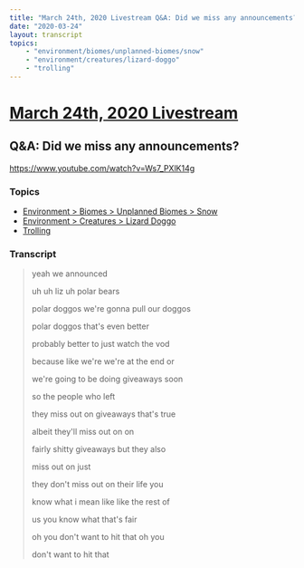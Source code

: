```yaml
---
title: "March 24th, 2020 Livestream Q&A: Did we miss any announcements?"
date: "2020-03-24"
layout: transcript
topics:
    - "environment/biomes/unplanned-biomes/snow"
    - "environment/creatures/lizard-doggo"
    - "trolling"
---
```

# [March 24th, 2020 Livestream](../2020-03-24.md)
## Q&A: Did we miss any announcements?
https://www.youtube.com/watch?v=Ws7_PXlK14g

### Topics
* [Environment > Biomes > Unplanned Biomes > Snow](../topics/environment/biomes/unplanned-biomes/snow.md)
* [Environment > Creatures > Lizard Doggo](../topics/environment/creatures/lizard-doggo.md)
* [Trolling](../topics/trolling.md)

### Transcript

> yeah we announced
>
> uh uh liz uh polar bears
>
> polar doggos we're gonna pull our doggos
>
> polar doggos that's even better
>
> probably better to just watch the vod
>
> because like we're we're at the end or
>
> we're going to be doing giveaways soon
>
> so the people who left
>
> they miss out on giveaways that's true
>
> albeit they'll miss out on on
>
> fairly shitty giveaways but they also
>
> miss out on just
>
> they don't miss out on their life you
>
> know what i mean like like the rest of
>
> us you know what that's fair
>
> oh you don't want to hit that oh you
>
> don't want to hit that
